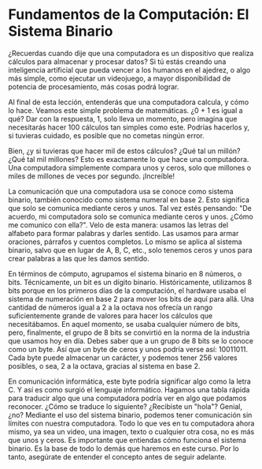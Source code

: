 # Fundamentos de la Computación: El Sistema Binario

 ¿Recuerdas cuando dije que una computadora es un dispositivo que realiza cálculos para almacenar y procesar datos? Si tú estás creando una inteligencia artificial que pueda vencer a los humanos en el ajedrez, o algo más simple, como ejecutar un videojuego, a mayor disponibilidad de potencia de procesamiento, más cosas podrá lograr.

 Al final de esta lección, entenderás que una computadora calcula, y cómo lo hace. Veamos este simple problema de matemáticas. ¿0 + 1 es igual a qué? Dar con la respuesta, 1, solo lleva un momento, pero imagina que necesitarás hacer 100 cálculos tan simples como este. Podrías hacerlos y, si tuvieras cuidado, es posible que no cometas ningún error.

 Bien, ¿y si tuvieras que hacer mil de estos cálculos? ¿Qué tal un millón? ¿Qué tal mil millones? Esto es exactamente lo que hace una computadora. Una computadora simplemente compara unos y ceros, solo que millones o miles de millones de veces por segundo. ¡Increíble!

 La comunicación que una computadora usa se conoce como sistema binario, también conocido como sistema numeral en base 2. Esto significa que solo se comunica mediante ceros y unos. Tal vez estés pensando: "De acuerdo, mi computadora solo se comunica mediante ceros y unos. ¿Cómo me comunico con ella?". Velo de esta manera: usamos las letras del alfabeto para formar palabras y darles sentido. Las usamos para armar oraciones, párrafos y cuentos completos. Lo mismo se aplica al sistema binario, salvo que en lugar de A, B, C, etc., solo tenemos ceros y unos para crear palabras a las que les damos sentido.

 En términos de cómputo, agrupamos el sistema binario en 8 números, o bits. Técnicamente, un bit es un dígito binario. Históricamente, utilizamos 8 bits porque en los primeros días de la computación, el hardware usaba el sistema de numeración en base 2 para mover los bits de aquí para allá. Una cantidad de números igual a 2 a la octava nos ofrecía un rango suficientemente grande de valores para hacer los cálculos que necesitábamos. En aquel momento, se usaba cualquier número de bits, pero, finalmente, el grupo de 8 bits se convirtió en la norma de la industria que usamos hoy en día. Debes saber que a un grupo de 8 bits se lo conoce como un byte. Así que un byte de ceros y unos podría verse así: 10011011. Cada byte puede almacenar un carácter, y podemos tener 256 valores posibles, o sea, 2 a la octava, gracias al sistema en base 2.

 En comunicación informática, este byte podría significar algo como la letra C. Y así es como surgió el lenguaje informático. Hagamos una tabla rápida para traducir algo que una computadora podría ver en algo que podamos reconocer. ¿Cómo se traduce lo siguiente? ¿Recibiste un "hola"? Genial, ¿no? Mediante el uso del sistema binario, podemos tener comunicación sin límites con nuestra computadora. Todo lo que ves en tu computadora ahora mismo, ya sea un video, una imagen, texto o cualquier otra cosa, no es más que unos y ceros. Es importante que entiendas cómo funciona el sistema binario. Es la base de todo lo demás que haremos en este curso. Por lo tanto, asegúrate de entender el concepto antes de seguir adelante.

